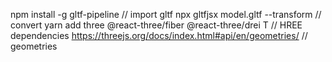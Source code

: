 npm install -g gltf-pipeline // import gltf
npx gltfjsx model.gltf --transform // convert 
yarn add three @react-three/fiber @react-three/drei T // HREE dependencies
https://threejs.org/docs/index.html#api/en/geometries/ // geometries